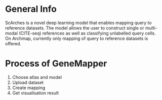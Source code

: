 # General Info
ScArches is a novel deep learning model that enables mapping query to reference datasets. The model allows the user to construct single or multi-modal (CITE-seq) references as well as classifying unlabelled query cells. On Archmap, currently only mapping of query to reference datasets is offered.

# Process of GeneMapper
1. Choose atlas and model
2. Upload dataset
3. Create mapping
4. Get visualisation result 
